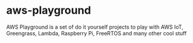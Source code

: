 # aws-playground
AWS Playground is a set of do it yourself projects to play with AWS IoT, Greengrass, Lambda, Raspberry Pi, FreeRTOS and many other cool stuff
